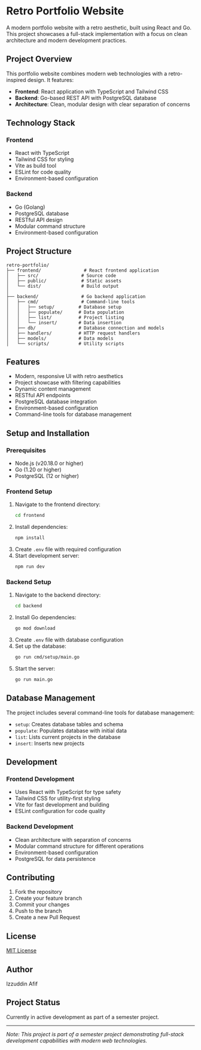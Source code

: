 # Retro Portfolio Website

A modern portfolio website with a retro aesthetic, built using React and Go. This project showcases a full-stack implementation with a focus on clean architecture and modern development practices.

## Project Overview

This portfolio website combines modern web technologies with a retro-inspired design. It features:

- **Frontend**: React application with TypeScript and Tailwind CSS
- **Backend**: Go-based REST API with PostgreSQL database
- **Architecture**: Clean, modular design with clear separation of concerns

## Technology Stack

### Frontend
- React with TypeScript
- Tailwind CSS for styling
- Vite as build tool
- ESLint for code quality
- Environment-based configuration

### Backend
- Go (Golang)
- PostgreSQL database
- RESTful API design
- Modular command structure
- Environment-based configuration

## Project Structure

```
retro-portfolio/
├── frontend/                # React frontend application
│   ├── src/                # Source code
│   ├── public/             # Static assets
│   └── dist/               # Build output
│
├── backend/                # Go backend application
│   ├── cmd/                # Command-line tools
│   │   ├── setup/         # Database setup
│   │   ├── populate/      # Data population
│   │   ├── list/          # Project listing
│   │   └── insert/        # Data insertion
│   ├── db/                # Database connection and models
│   ├── handlers/          # HTTP request handlers
│   ├── models/            # Data models
│   └── scripts/           # Utility scripts
```

## Features

- Modern, responsive UI with retro aesthetics
- Project showcase with filtering capabilities
- Dynamic content management
- RESTful API endpoints
- PostgreSQL database integration
- Environment-based configuration
- Command-line tools for database management

## Setup and Installation

### Prerequisites
- Node.js (v20.18.0 or higher)
- Go (1.20 or higher)
- PostgreSQL (12 or higher)

### Frontend Setup
1. Navigate to the frontend directory:
   ```bash
   cd frontend
   ```
2. Install dependencies:
   ```bash
   npm install
   ```
3. Create `.env` file with required configuration
4. Start development server:
   ```bash
   npm run dev
   ```

### Backend Setup
1. Navigate to the backend directory:
   ```bash
   cd backend
   ```
2. Install Go dependencies:
   ```bash
   go mod download
   ```
3. Create `.env` file with database configuration
4. Set up the database:
   ```bash
   go run cmd/setup/main.go
   ```
5. Start the server:
   ```bash
   go run main.go
   ```

## Database Management

The project includes several command-line tools for database management:

- `setup`: Creates database tables and schema
- `populate`: Populates database with initial data
- `list`: Lists current projects in the database
- `insert`: Inserts new projects

## Development

### Frontend Development
- Uses React with TypeScript for type safety
- Tailwind CSS for utility-first styling
- Vite for fast development and building
- ESLint configuration for code quality

### Backend Development
- Clean architecture with separation of concerns
- Modular command structure for different operations
- Environment-based configuration
- PostgreSQL for data persistence

## Contributing

1. Fork the repository
2. Create your feature branch
3. Commit your changes
4. Push to the branch
5. Create a new Pull Request

## License

[MIT License](LICENSE)

## Author

Izzuddin Afif

## Project Status

Currently in active development as part of a semester project.

---

*Note: This project is part of a semester project demonstrating full-stack development capabilities with modern web technologies.*
